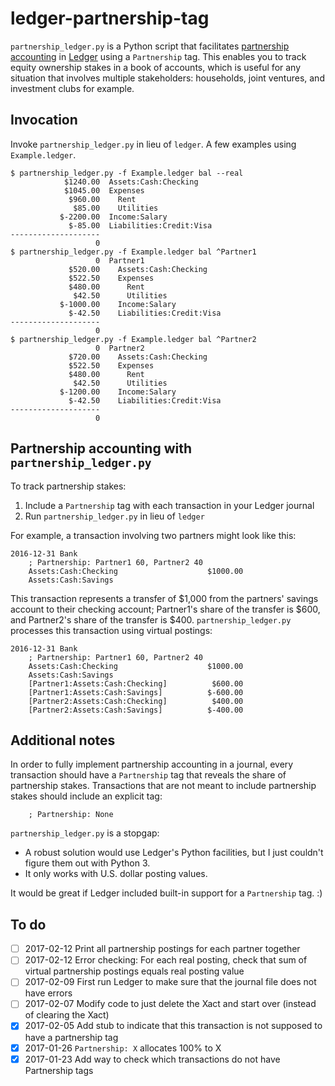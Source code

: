 # ledger-partnership-tag #

`partnership_ledger.py` is a Python script that facilitates
[partnership accounting](https://en.wikipedia.org/wiki/Partnership_accounting)
in [Ledger](http://www.ledger-cli.org/) using a `Partnership` tag. This
enables you to track equity ownership stakes in a book of accounts,
which is useful for any situation that involves multiple stakeholders:
households, joint ventures, and investment clubs for example.

## Invocation ##

Invoke `partnership_ledger.py` in lieu of `ledger`. A few examples using
`Example.ledger`.

    $ partnership_ledger.py -f Example.ledger bal --real
                $1240.00  Assets:Cash:Checking
                $1045.00  Expenses
                 $960.00    Rent
                  $85.00    Utilities
               $-2200.00  Income:Salary
                 $-85.00  Liabilities:Credit:Visa
    --------------------
                       0
    $ partnership_ledger.py -f Example.ledger bal ^Partner1
                       0  Partner1
                 $520.00    Assets:Cash:Checking
                 $522.50    Expenses
                 $480.00      Rent
                  $42.50      Utilities
               $-1000.00    Income:Salary
                 $-42.50    Liabilities:Credit:Visa
    --------------------
                       0
    $ partnership_ledger.py -f Example.ledger bal ^Partner2
                       0  Partner2
                 $720.00    Assets:Cash:Checking
                 $522.50    Expenses
                 $480.00      Rent
                  $42.50      Utilities
               $-1200.00    Income:Salary
                 $-42.50    Liabilities:Credit:Visa
    --------------------
                       0

## Partnership accounting with `partnership_ledger.py` ##

To track partnership stakes:

1. Include a `Partnership` tag with each transaction in your Ledger
   journal
2. Run `partnership_ledger.py` in lieu of `ledger`

For example, a transaction involving two partners might look like this:

    2016-12-31 Bank
        ; Partnership: Partner1 60, Partner2 40
	    Assets:Cash:Checking                    $1000.00
	    Assets:Cash:Savings

This transaction represents a transfer of $1,000 from the partners'
savings account to their checking account; Partner1's share of the
transfer is $600, and Partner2's share of the transfer is $400.
`partnership_ledger.py` processes this transaction using virtual
postings:

    2016-12-31 Bank
        ; Partnership: Partner1 60, Partner2 40
	    Assets:Cash:Checking                    $1000.00
	    Assets:Cash:Savings
	    [Partner1:Assets:Cash:Checking]          $600.00
	    [Partner1:Assets:Cash:Savings]          $-600.00
	    [Partner2:Assets:Cash:Checking]          $400.00
	    [Partner2:Assets:Cash:Savings]          $-400.00

## Additional notes ##

In order to fully implement partnership accounting in a journal, every
transaction should have a `Partnership` tag that reveals the share of
partnership stakes. Transactions that are not meant to include
partnership stakes should include an explicit tag:

        ; Partnership: None

`partnership_ledger.py` is a stopgap:

- A robust solution would use Ledger's Python facilities, but I just
  couldn't figure them out with Python 3.
- It only works with U.S. dollar posting values.

It would be great if Ledger included built-in support for a
`Partnership` tag. :)

## To do ##

- [ ] 2017-02-12 Print all partnership postings for each partner
  together
- [ ] 2017-02-12 Error checking: For each real posting, check that sum
  of virtual partnership postings equals real posting value
- [ ] 2017-02-09 First run Ledger to make sure that the journal file
  does not have errors
- [ ] 2017-02-07 Modify code to just delete the Xact and start over
  (instead of clearing the Xact)
- [x] 2017-02-05 Add stub to indicate that this transaction is not
  supposed to have a partnership tag
- [x] 2017-01-26 `Partnership: X` allocates 100% to X
- [x] 2017-01-23 Add way to check which transactions do not have
  Partnership tags
